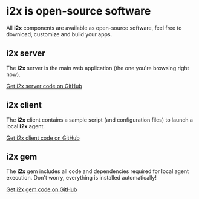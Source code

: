 # i2x is open-source software

All **i2x** components are available as open-source software, feel free to download, customize and build your apps.

## i2x server

The **i2x** server is the main web application (the one you're browsing right now).

<a href="https://github.com/pdrlps/i2x" target="_blank" class="icon-install">Get i2x server code on GitHub</a>

## i2x client

The **i2x** client contains a sample script (and configuration files) to launch a local **i2x** agent. 

<a href="https://github.com/pdrlps/i2x-client" target="_blank" class="icon-install">Get i2x client code on GitHub</a>

## i2x gem

The **i2x** gem includes all code and dependencies required for local agent execution. Don't worry, everything is installed automatically!

<a href="https://github.com/pdrlps/i2x-gem" target="_blank" class="icon-install">Get i2x gem code on GitHub</a>
